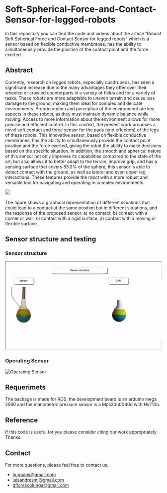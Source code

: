 # Soft-Spherical-Force-and-Contact-Sensor-for-legged-robots
In this repository you can find the code and videos about the article “Robust Soft Spherical Force and Contact Sensor for legged robots” which is a sensor based on flexible conductive membranes, has the ability to simultaneously provide the position of the contact point and the force exerted.

## Abstract
Currently, research on legged robots, especially quadrupeds, has seen a significant increase due to the many advantages they offer over their wheeled or crawled counterparts in a variety of fields and for a variety of tasks. These robots are more adaptable to uneven terrain and cause less damage to the ground, making them ideal for complex and delicate environments. Proprioception and perception of the environment are key aspects in these robots, as they must maintain dynamic balance while moving. Access to more information about the environment allows for more precise and efficient control. In this context, the present work proposes a novel soft contact and force sensor for the pads (end effectors) of the legs of these robots. This innovative sensor, based on flexible conductive membranes, has the ability to simultaneously provide the contact point position and the force exerted, giving the robot the ability to make decisions based on the specific situation. In addition, the smooth and spherical nature of this sensor not only improves its capabilities compared to the state of the art, but also allows it to better adapt to the terrain, improve grip, and has a sensing surface that covers 83.3% of the sphere, this sensor is able to detect contact with the ground, as well as lateral and even upper leg interactions. These features provide the robot with a more robust and versatile tool for navigating and operating in complex environments.

<img src="imagen2.png" width="500"/>

The figure shows a graphical representation of different situations that could lead to a contact at the same position but in different situations, and the response of the proposed sensor. a) no contact, b) contact with a corner or wall, c) contact with a rigid surface, d) contact with a moving or flexible surface.

## Sensor structure and testing
### Sensor structure
![Sensor structure](str.gif)
### Operating Sensor
![Operating Sensor](ope.gif)

## Requerimets
The package is made for ROS, the development board is an arduino mega 2560 and the manometric pressure sensor is a Mps20n0040d with Hx710b.

## Reference
If this code is useful for you please consider citing our work appropriately. Thanks.

## Contact
For more questions, please feel free to contact us.

* hugoamj@gmail.com
* luisandresmj@gmail.com
* gflorescolunga@gmail.com
